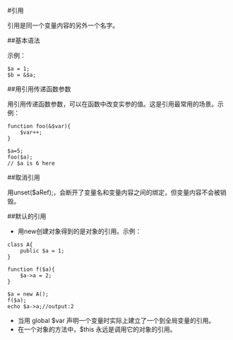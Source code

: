 #引用

引用是同一个变量内容的另外一个名字。

##基本语法

示例：
```
$a = 1;
$b = &$a;
```

##用引用传递函数参数

用引用传递函数参数，可以在函数中改变实参的值。这是引用最常用的场景。示例：
```
function foo(&$var){
    $var++;
}

$a=5;
foo($a);
// $a is 6 here
```
##取消引用

用unset($aRef);，会断开了变量名和变量内容之间的绑定，但变量内容不会被销毁。

##默认的引用

- 用new创建对象得到的是对象的引用。示例：
```
class A{
	public $a = 1;	
}

function f($a){
	$a->a = 2;
}

$a = new A();
f($a);
echo $a->a;//output:2
```
- 当用 global $var 声明一个变量时实际上建立了一个到全局变量的引用。
- 在一个对象的方法中，$this 永远是调用它的对象的引用。
